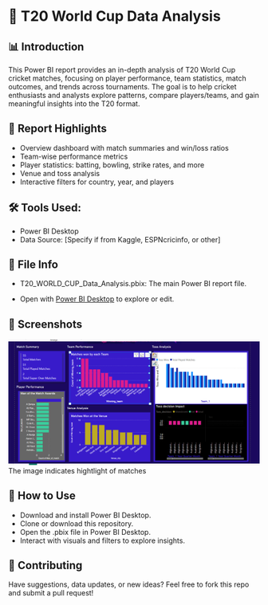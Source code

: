 # 🏏 T20 World Cup Data Analysis

## 📊 Introduction
This Power BI report provides an in-depth analysis of T20 World Cup cricket matches, focusing on player performance, team statistics, match outcomes, and trends across tournaments. The goal is to help cricket enthusiasts and analysts explore patterns, compare players/teams, and gain meaningful insights into the T20 format.

## 🧾 Report Highlights

* Overview dashboard with match summaries and win/loss ratios
* Team-wise performance metrics
* Player statistics: batting, bowling, strike rates, and more
* Venue and toss analysis
* Interactive filters for country, year, and players

## 🛠️ Tools Used:
   * Power BI Desktop
   * Data Source: [Specify if from Kaggle, ESPNcricinfo, or other]

## 📂 File Info

  * T20_WORLD_CUP_Data_Analysis.pbix: The main Power BI report file.

  * Open with [Power BI Desktop](https://www.microsoft.com/en-us/power-platform/products/power-bi/downloads?ocid=ORSEARCH_Bing&msockid=314900e1b73e61f00f261107b6c960ce) to explore or edit.

## 📸 Screenshots
  ![T20 analysis ](./assest/T20.png)
   The image indicates hightlight of matches 

## 🔧 How to Use

* Download and install Power BI Desktop.
* Clone or download this repository.
* Open the .pbix file in Power BI Desktop.
* Interact with visuals and filters to explore insights.

## 🤝 Contributing
Have suggestions, data updates, or new ideas? Feel free to fork this repo and submit a pull request!
